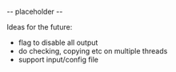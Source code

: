 ﻿

-- placeholder --


Ideas for the future:

* flag to disable all output
* do checking, copying etc on multiple threads
* support input/config file 
